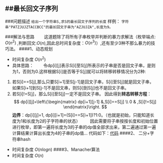 ﻿##最长回文子序列
----
###问题描述
`给出一个字符串S,求S的最长回文子序列的长度`
样例：
`字符串"PATZJUJZTACCBCC"的最长回文子串为"AZJUJZA",长度为9。`

###解法与思路
　　这道题除了将所有子串枚举并判断的暴力求解法（枚举端点: $O(n^2)$ ,判断回文:$O(n)$,因此总时间复杂度：$O(n^3)$）,还有至少3种不那么暴力的技巧法。
####1、动态规划
* 时间复杂度 $O(n^2)$
* 具体思路：
　　令dp[i][j]表示S[i]至S[j]所表示的子串是否是回文子串，是则为1，否则为0.这样根据S[i]是否等于S[j]就可以将转移转移情况分为2种:
1. 若S[i]==S[j],那么只要S[i+1]至S[j-1]是回文子串，S[i]至S[j]就是回文子串，如果S[i+1]到S[j-1]不是回文串，则S[i]到S[j]也不是回文子串。
2. 若S[i]!=S[j]，那么S[i]至S[j]一定不是回文子串。
因此得到**转态转移方程**：
$$
dp[i][j]=\left\{\begin{matrix}
dp[i+1][j-1] &,S[i]==S[j] \\ 
0 & ,S[i]!=S[j]
\end{matrix}\right.
$$
**边界**：dp[i][j]=1,           dp[i][i+1]=(S[i]==S[i+1])?1:0。（也就是初始，只能知道长度为1和长度为2的子字符串的状态）
　　因此需要将子串按按长度和初始位置进行枚举，即第一遍将长度为3的子串的dp值全部求出来，第二遍通过第一遍计算结果计算出长度为4的子串的dp值...
代码如下：[代码](回文dp.cpp) 
####2、 二分+字符串hash
* 时间复杂度 $O(nlogn)$
####3、Manacher算法
* 时间复杂度 $O(n)$





  








